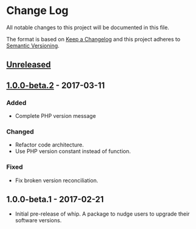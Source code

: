 # Change Log
All notable changes to this project will be documented in this file.

The format is based on [Keep a Changelog](http://keepachangelog.com/)
and this project adheres to [Semantic Versioning](http://semver.org/).

## [Unreleased]

## [1.0.0-beta.2] - 2017-03-11
### Added
* Complete PHP version message

### Changed
* Refactor code architecture.
* Use PHP version constant instead of function.

### Fixed
* Fix broken version reconciliation.

## 1.0.0-beta.1 - 2017-02-21
* Initial pre-release of whip. A package to nudge users to upgrade their software versions.

[Unreleased]: https://github.com/yoast/whip/compare/1.0.0-beta.2...HEAD
[1.0.0-beta.2]: https://github.com/yoast/whip/compare/1.0.0-beta.1...1.0.0-beta.2
